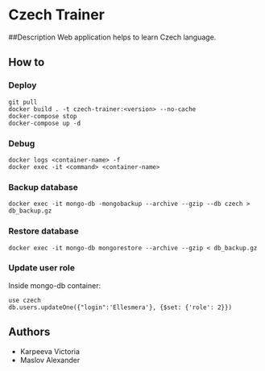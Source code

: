 # Czech Trainer
##Description
Web application helps to learn Czech language.

## How to
### Deploy
```
git pull
docker build . -t czech-trainer:<version> --no-cache
docker-compose stop
docker-compose up -d
```

### Debug
```
docker logs <container-name> -f
docker exec -it <command> <container-name>
```

### Backup database
```
docker exec -it mongo-db -mongobackup --archive --gzip --db czech > db_backup.gz     
```

### Restore database
```
docker exec -it mongo-db mongorestore --archive --gzip < db_backup.gz
```

### Update user role
Inside mongo-db container:
```
use czech
db.users.updateOne({"login":'Ellesmera'}, {$set: {'role': 2}})
```

## Authors
* Karpeeva Victoria
* Maslov Alexander
